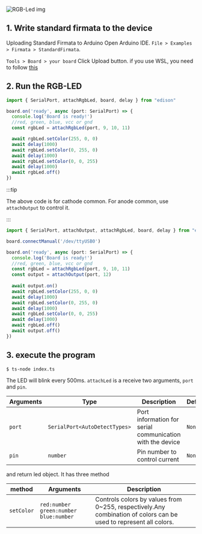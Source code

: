 
![RGB-Led img](/img/RGB-LED.svg)

## 1. Write standard firmata to the device
Uploading Standard Firmata to Arduino
Open Arduino IDE.
`File > Examples > Firmata > StandardFirmata`.

`Tools > Board > your board`
Click Upload button. if you use WSL, you need to follow [this](/docs/Getting%20Started/How%20to%20WSL.md)


## 2. Run the RGB-LED

```ts title="index.ts"
import { SerialPort, attachRgbLed, board, delay } from "edison"

board.on('ready', async (port: SerialPort) => {
  console.log('Board is ready!')
  //red, green, blue, vcc or gnd
  const rgbLed = attachRgbLed(port, 9, 10, 11)

  await rgbLed.setColor(255, 0, 0)
  await delay(1000)
  await rgbLed.setColor(0, 255, 0)
  await delay(1000)
  await rgbLed.setColor(0, 0, 255)
  await delay(1000)
  await rgbLed.off()
})

```
:::tip

The above code is for cathode common.
For anode common, use `attachOutput` to control it.

:::

```ts title="index.ts"
import { SerialPort, attachOutput, attachRgbLed, board, delay } from "edison"

board.connectManual('/dev/ttyUSB0')

board.on('ready', async (port: SerialPort) => {
  console.log('Board is ready!')
  //red, green, blue, vcc or gnd
  const rgbLed = attachRgbLed(port, 9, 10, 11)
  const output = attachOutput(port, 12)
  
  await output.on()
  await rgbLed.setColor(255, 0, 0)
  await delay(1000)
  await rgbLed.setColor(0, 255, 0)
  await delay(1000)
  await rgbLed.setColor(0, 0, 255)
  await delay(1000)
  await rgbLed.off()
  await output.off()
})
```

## 3. execute the program
```bash
$ ts-node index.ts 
```

The LED will blink every 500ms.
`attachLed` is a receive two arguments, `port` and `pin`.

| Arguments | Type   | Description      | Default |
|-----------|--------|------------------|---------|
| `port`      | `SerialPort<AutoDetectTypes>`  | Port information for serial communication with the device     | `None`    |
| `pin`      | `number`  | Pin number to control current     | `None` |

and return led object. It has three method

| method | Arguments   | Description      | 
|-----------|----------|------------------|
| `setColor` | `red:number` `green:number` `blue:number` |Controls colors by values from 0~255, respectively.Any combination of colors can be used to represent all colors. |

